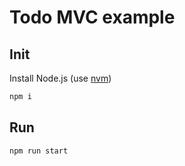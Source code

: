 # Todo MVC example

## Init

Install Node.js (use [nvm](https://github.com/creationix/nvm))

```bash
npm i
```

## Run

```bash
npm run start
```


